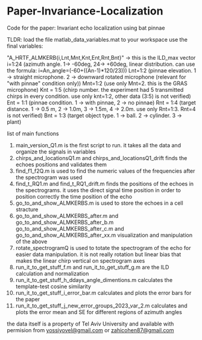# Paper-Invariance-Localization
Code for the paper: Invariant echo localization using bat pinnae

TLDR:
load the file matlab_data_variables.mat to your workspace
use the final variables:

"A_HRTF_ALMKERB{i,Lnt,Mnt,Knt,Ent,Rnt,Bnt}" -> this is the ILD_max vector
i=1:24 (azimuth angle. 1-> -60deg, 24-> +60deg, linear distribution. can use the formula: i=An_angle=(-60+((An-1)*120/23)))
Lnt=1:2 (pinnae elevation. 1 -> straight microphone. 2 ->  downward rotated microphone (relevant for "with pinnae" condition only))
Mnt=1:2 (use only Mnt=2. this is the GRAS microphone)
Knt = 1:5 (chirp number. the experiment had 5 transmitted chirps in every condition. use only knt=1:2, other data (3:5) is not verified)
Ent = 1:1 (pinnae condition. 1 -> with pinnae, 2 -> no pinnae)
Rnt = 1:4 (target distance. 1 -> 0.5 m, 2 -> 1.0m, 3 -> 1.5m, 4 -> 2.0m. use only Rnt=1:3. Rnt=4 is not verified)
Bnt = 1:3 (target object type. 1 -> ball. 2 -> cylinder. 3 -> plant)

list of main functions

1. main_version_Q1.m is the first script to run. it takes all the data  and organize the signals in variables
2. chirps_and_locationsQ1.m and chirps_and_locationsQ1_drift finds the echoes positions and validates them
3. find_f1_f2Q.m is used to find the numeric values of the frequencies after the spectrogram was used
4. find_t_RQ1.m and find_t_RQ1_drift.m finds the positions of the echoes in the spectrograms. it uses the direct signal time position in order to position correctly the time position of the echo
5. go_to_and_show_ALMKERBS.m is used to store the echoes in a cell stracture
6. go_to_and_show_ALMKERBS_after.m and go_to_and_show_ALMKERBS_after_b.m go_to_and_show_ALMKERBS_after_c.m and go_to_and_show_ALMKERBS_after_xx.m visualization and manipulation of the above
7. rotate_spectrogramQ is used to totate the spectrogram of the echo for easier data manipulation. it is not really rotation but linear bias that makes the linear chirp vertical on spectrogram axes
8. run_it_to_get_stuff_f.m and run_it_to_get_stuff_g.m are the ILD calculation and normalization
9. run_it_to_get_stuff_h_ddays_angle_dimentions.m calculates the template-test cosine similarity
10. run_it_to_get_stuff_i_error_bar.m calculates and plots the error bars for the paper
11. run_it_to_get_stuff_j_new_error_groups_2023_var_2.m calculates and plots the error mean and SE for different regions of azimuth angles

the data itself  is a property of Tel Aviv University and available with permision from yossiyovel@gmail.com or zahicohen87@gmail.com
